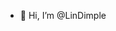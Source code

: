 - 👋 Hi, I’m @LinDimple

<!---
LinDimple/LinDimple is a ✨ special ✨ repository because its `README.md` (this file) appears on your GitHub profile.
You can click the Preview link to take a look at your changes.
--->
